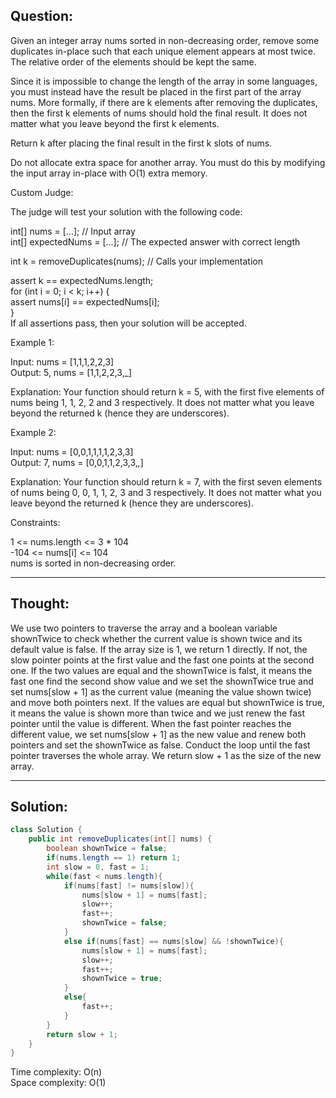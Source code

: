 ## Question:

Given an integer array nums sorted in non-decreasing order, remove some duplicates in-place such that each unique element appears at most twice. The relative order of the elements should be kept the same.

Since it is impossible to change the length of the array in some languages, you must instead have the result be placed in the first part of the array nums. More formally, if there are k elements after removing the duplicates, then the first k elements of nums should hold the final result. It does not matter what you leave beyond the first k elements.

Return k after placing the final result in the first k slots of nums.  

Do not allocate extra space for another array. You must do this by modifying the input array in-place with O(1) extra memory.  

Custom Judge:  

The judge will test your solution with the following code:  

int[] nums = [...]; // Input array  
int[] expectedNums = [...]; // The expected answer with correct length

int k = removeDuplicates(nums); // Calls your implementation  

assert k == expectedNums.length;  
for (int i = 0; i < k; i++) {  
    assert nums[i] == expectedNums[i];  
}  
If all assertions pass, then your solution will be accepted.  

Example 1:

Input: nums = [1,1,1,2,2,3]  
Output: 5, nums = [1,1,2,2,3,_]  

Explanation: Your function should return k = 5, with the first five elements of nums being 1, 1, 2, 2 and 3 respectively.
It does not matter what you leave beyond the returned k (hence they are underscores).

Example 2:

Input: nums = [0,0,1,1,1,1,2,3,3]  
Output: 7, nums = [0,0,1,1,2,3,3,_,_]  

Explanation: Your function should return k = 7, with the first seven elements of nums being 0, 0, 1, 1, 2, 3 and 3 respectively.
It does not matter what you leave beyond the returned k (hence they are underscores).
 
Constraints:

1 <= nums.length <= 3 * 104  
-104 <= nums[i] <= 104  
nums is sorted in non-decreasing order.  

---
## Thought:
We use two pointers to traverse the array and a boolean variable shownTwice to check whether the current value is shown twice and its
default value is false. If the array size is 1, we return 1 directly. If not, the slow pointer points at the first value and the
fast one points at the second one. If the two values are equal and the shownTwice is falst, it means the fast one find the second show value
and we set the shownTwice true and set nums[slow + 1] as the current value (meaning the value shown twice) and move both pointers next. If the 
values are equal but shownTwice is true, it means the value is shown more than twice and we just renew the fast pointer until the value is 
different. When the fast pointer reaches the different value, we set nums[slow + 1] as the new value and renew both pointers and set the 
shownTwice as false. Conduct the loop until the fast pointer traverses the whole array. We return slow + 1 as the size of the new array.

---
## Solution: 
```Java
class Solution {
    public int removeDuplicates(int[] nums) {
        boolean shownTwice = false;        
        if(nums.length == 1) return 1;
        int slow = 0, fast = 1;
        while(fast < nums.length){
            if(nums[fast] != nums[slow]){
                nums[slow + 1] = nums[fast];
                slow++;
                fast++;
                shownTwice = false;
            }
            else if(nums[fast] == nums[slow] && !shownTwice){
                nums[slow + 1] = nums[fast];
                slow++;
                fast++;
                shownTwice = true;
            }
            else{
                fast++;
            }
        }
        return slow + 1;
    }
}
```
Time complexity: O(n)   
Space complexity: O(1)
